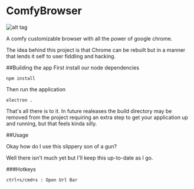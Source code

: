 # ComfyBrowser 
![alt tag](https://s17.postimg.org/bzrmj62hb/comfybrowser.png)

A comfy customizable browser with all the power of google chrome.

The idea behind this project is that Chrome can be rebuilt but in a manner that lends it self to user fiddling and hacking. 


##Building the app
First install our node dependencies
```
npm install
```
Then run the application

```
electron .
```

That's all there is to it. In future realeases the build directory may be removed from the project requiring an extra step to get your application up and running, but that feels kinda silly. 


##Usage

Okay how do I use this slippery son of a gun?

Well there isn't much yet but I'll keep this up-to-date as I go.

###Hotkeys
```
ctrl+s/cmd+s : Open Url Bar
```
